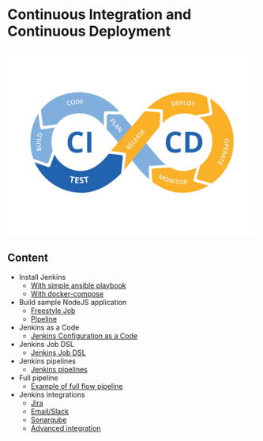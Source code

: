 # Continuous Integration and Continuous Deployment
![alt text](/images/ci-cd.jpg "")
## Content
* Install Jenkins
  * [With simple ansible playbook](jenkins-ansible/README.md)
  * [With docker-compose](jenkins-docker-compose/README.md)
* Build sample NodeJS application
  * [Freestyle Job](example-nodejs-app/Freestyle-Job/Readme.md)
  * [Pipeline](example-nodejs-app/Pipeline-Job/Readme.md)
* Jenkins as a Code
  * [Jenkins Configuration as a Code](jenkins-casc/README.md)
* Jenkins Job DSL
  * [Jenkins Job DSL]()
* Jenkins pipelines
  * [Jenkins pipelines]()
* Full pipeline
  * [Example of full flow pipeline]()
* Jenkins integrations
  * [Jira]()
  * [Email/Slack]()
  * [Sonarqube]()
  * [Advanced integration]()